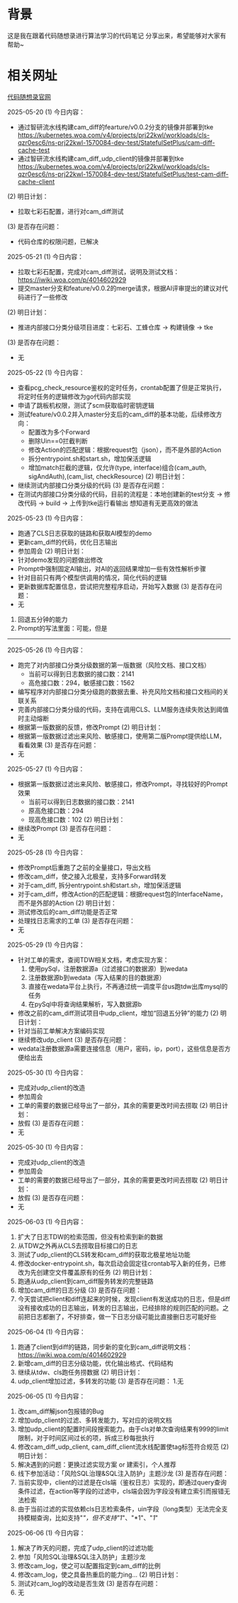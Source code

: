 # 背景
这是我在跟着代码随想录进行算法学习的代码笔记
分享出来，希望能够对大家有帮助~

# 相关网址
[代码随想录官网](https://programmercarl.com)

2025-05-20
(1) 今日内容：
- 通过智研流水线构建cam_diff的fearture/v0.0.2分支的镜像并部署到tke
  https://kubernetes.woa.com/v4/projects/prj22kwl/workloads/cls-qzr0esc6/ns-prj22kwl-1570084-dev-test/StatefulSetPlus/cam-diff-cache-test
- 通过智研流水线构建cam_diff_udp_client的镜像并部署到tke
  https://kubernetes.woa.com/v4/projects/prj22kwl/workloads/cls-qzr0esc6/ns-prj22kwl-1570084-dev-test/StatefulSetPlus/test-cam-diff-cache-client

(2) 明日计划：
- 拉取七彩石配置，进行对cam_diff测试

(3) 是否存在问题：
- 代码仓库的权限问题，已解决


2025-05-21
(1) 今日内容：
- 拉取七彩石配置，完成对cam_diff测试，说明及测试文档：https://iwiki.woa.com/p/4014602929
- 提交master分支和feature/v0.0.2的merge请求，根据AI评审提出的建议对代码进行了一些修改

(2) 明日计划：
- 推进内部接口分类分级项目进度：七彩石、工蜂仓库 -> 构建镜像 -> tke

(3) 是否存在问题：
- 无

2025-05-22
(1) 今日内容：
- 查看pcg_check_resource鉴权的定时任务，crontab配置了但是正常执行，将定时任务的逻辑修改为go代码内部实现
- 申请了跳板机权限，测试了scm获取临时密钥逻辑
- 测试feature/v0.0.2并入master分支后的cam_diff的基本功能，后续修改方向：
  - 配置改为多个Forward
  - 删除Uin==0拦截判断
  - 修改Action的匹配逻辑：根据request包（json），而不是外部的Action
  - 拆分entrypoint.sh和start.sh，增加保活逻辑
  - 增加match拦截的逻辑，仅允许(type, interface)组合(cam_auth, sigAndAuth),(cam_list, checkResource)
(2) 明日计划：
- 继续测试内部接口分类分级的代码
(3) 是否存在问题：
- 在测试内部接口分类分级的代码，目前的流程是：本地创建新的test分支 -> 修改代码 -> build -> 上传到tke运行看输出
  想知道有无更高效的做法

2025-05-23
(1) 今日内容：
- 跑通了CLS日志获取的链路和获取AI模型的demo
- 更新cam_diff的代码，优化日志输出
- 参加周会
(2) 明日计划：
- 针对demo发现的问题做出修改
 - Prompt中强制固定AI输出，对AI的返回结果增加一些有效性解析步骤
 - 针对目前只有两个模型供调用的情况，简化代码的逻辑
- 更新数据库配置信息，尝试把完整程序启动，开始写入数据
(3) 是否存在问题：
- 无

1. 回退五分钟的能力
2. Prompt的写法里面：可能，但是


--- 
2025-05-26
(1) 今日内容：
- 跑完了对内部接口分类分级数据的第一版数据（风险文档、接口文档）
  - 当前可以得到日志数据的接口数：2141
  - 高危接口数：294，敏感接口数：1562
- 编写程序对内部接口分类分级跑的数据去重、补充风险文档和接口文档间的关联关系
- 完善内部接口分类分级的代码，支持在调用CLS、LLM服务连续失败达到阈值时主动熔断
- 根据第一版数据的反馈，修改Prompt
(2) 明日计划：
- 根据第一版数据过滤出来风险、敏感接口，使用第二版Prompt提供给LLM，看看效果
(3) 是否存在问题：
- 无

2025-05-27
(1) 今日内容：
- 根据第一版数据过滤出来风险、敏感接口，修改Prompt，寻找较好的Prompt效果
  - 当前可以得到日志数据的接口数：2141
  - 原高危接口数：294
  - 现高危接口数：102
(2) 明日计划：
- 继续改Prompt
(3) 是否存在问题：
- 无

2025-05-28
(1) 今日内容：
- 修改Prompt后重跑了之前的全量接口，导出文档
- 修改cam_diff，使之接入北极星，支持多Forward转发
- 对于cam_diff, 拆分entrypoint.sh和start.sh，增加保活逻辑
- 对于cam_diff，修改Action的匹配逻辑：根据request包的InterfaceName，而不是外部的Action
(2) 明日计划：
- 测试修改后的cam_diff功能是否正常
- 处理找日志需求的工单
(3) 是否存在问题：
- 无

2025-05-29
(1) 今日内容：
- 针对工单的需求，查阅TDW相关文档，考虑实现方案：
  1. 使用pySql，注册数据源a（过滤接口的数据源）到wedata
  2. 注册数据源b到wedata（写入结果的目的数据源）
  3. 直接在wedata平台上执行，不再通过统一调度平台us跑tdw出库mysql的任务
  4. 在pySql中将查询结果解析，写入数据源b
- 修改之前的cam_diff测试项目中udp_client，增加“回退五分钟”的能力
(2) 明日计划：
- 针对当前工单解决方案编码实现
- 继续修改udp_client
(3) 是否存在问题：
- wedata注册数据源a需要连接信息（用户，密码，ip，port），这些信息是否方便给出去

2025-05-30
(1) 今日内容：
- 完成对udp_client的改造
- 参加周会
- 工单的需要的数据已经导出了一部分，其余的需要更改时间去捞取
(2) 明日计划：
- 放假
(3) 是否存在问题：
- 无

2025-05-30
(1) 今日内容：
- 完成对udp_client的改造
- 参加周会
- 工单的需要的数据已经导出了一部分，其余的需要更改时间去捞取
(2) 明日计划：
- 放假
(3) 是否存在问题：
- 无

2025-06-03
(1) 今日内容：
1. 扩大了日志TDW的检索范围，但没有检索到新的数据
2. 从TDW之外再从CLS去捞取目标接口的日志
3. 测试了udp_client的CLS转发和cam_diff的获取北极星地址功能
4. 修改docker-entrypoint.sh，每次启动会固定往crontab写入新的任务，已修改为先创建空文件覆盖原有的任务
(2) 明日计划：
1. 跑通从udp_client到cam_diff服务转发的完整链路
2. 增加cam_diff的日志分级
(3) 是否存在问题：
1. 今天尝试把client和diff连起来的时候，发现client有发送成功的日志，但是diff没有接收成功的日志输出，转发的日志输出，已经排除的规则匹配的问题。之前把日志都删了，不好排查，做一下日志分级可能比直接删日志可能好些

2025-06-04
(1) 今日内容：
1. 跑通了client到diff的链路，同步新的变化到cam_diff说明文档：https://iwiki.woa.com/p/4014602929
2. 新增cam_diff的日志分级功能，优化输出格式、代码结构
3. 继续从tdw、cls跑任务捞数据
(2) 明日计划：
1. udp_client增加过滤，多转发的功能
(3) 是否存在问题：
1.无

2025-06-05
(1) 今日内容：
1. 改cam_diff解json包报错的Bug
2. 增加udp_client的过滤、多转发能力，写对应的说明文档
3. 增加udp_client的配置时间段搜索能力。由于cls对单次查询结果有999的limit限制，对于时间区间过长的项，拆成三秒每批执行
4. 修改cam_diff_udp_client, cam_diff_client流水线配置使tag标签符合规范
(2) 明日计划：
1. 解决遇到的问题：更换过滤实现方案 or 建索引，个人推荐
2. 线下参加活动：「风险SQL治理&SQL注入防护」主题沙龙
(3) 是否存在问题：
1. 当前实现中，client的过滤是在cls端（鉴权日志）实现的，即通过query查询条件过滤，在action等字段的过滤中，cls端会因为字段没有建立索引而报错无法检索
2. 由于当前过滤的实现依赖cls日志检索条件，uin字段（long类型）无法完全支持模糊查询，比如支持"*"，但不支持"1*"、"*1"、"*1*"

2025-06-06
(1) 今日内容：
1. 解决了昨天的问题，完成了udp_client的过滤功能
2. 参加「风险SQL治理&SQL注入防护」主题沙龙
3. 修改cam_log，使之可以配置指定到cam_diff的比例
4. 修改cam_log，使之具备热重启的能力ing...
(2) 明日计划：
1. 测试对cam_log的改动是否生效
(3) 是否存在问题：
1. 无



